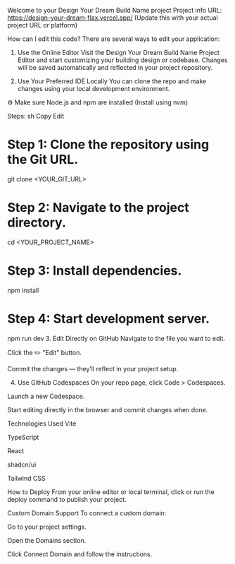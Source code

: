 Welcome to your Design Your Dream Build Name project
Project info
URL: https://design-your-dream-flax.vercel.app/
(Update this with your actual project URL or platform)

How can I edit this code?
There are several ways to edit your application:

1. Use the Online Editor
Visit the Design Your Dream Build Name Project Editor and start customizing your building design or codebase.
Changes will be saved automatically and reflected in your project repository.

2. Use Your Preferred IDE Locally
You can clone the repo and make changes using your local development environment.

⚙️ Make sure Node.js and npm are installed (Install using nvm)

Steps:
sh
Copy
Edit
# Step 1: Clone the repository using the Git URL.
git clone <YOUR_GIT_URL>

# Step 2: Navigate to the project directory.
cd <YOUR_PROJECT_NAME>

# Step 3: Install dependencies.
npm install

# Step 4: Start development server.
npm run dev
3. Edit Directly on GitHub
Navigate to the file you want to edit.

Click the ✏️ "Edit" button.

Commit the changes — they’ll reflect in your project setup.

4. Use GitHub Codespaces
On your repo page, click Code > Codespaces.

Launch a new Codespace.

Start editing directly in the browser and commit changes when done.

Technologies Used
Vite

TypeScript

React

shadcn/ui

Tailwind CSS

How to Deploy
From your online editor or local terminal, click or run the deploy command to publish your project.

Custom Domain Support
To connect a custom domain:

Go to your project settings.

Open the Domains section.

Click Connect Domain and follow the instructions.
